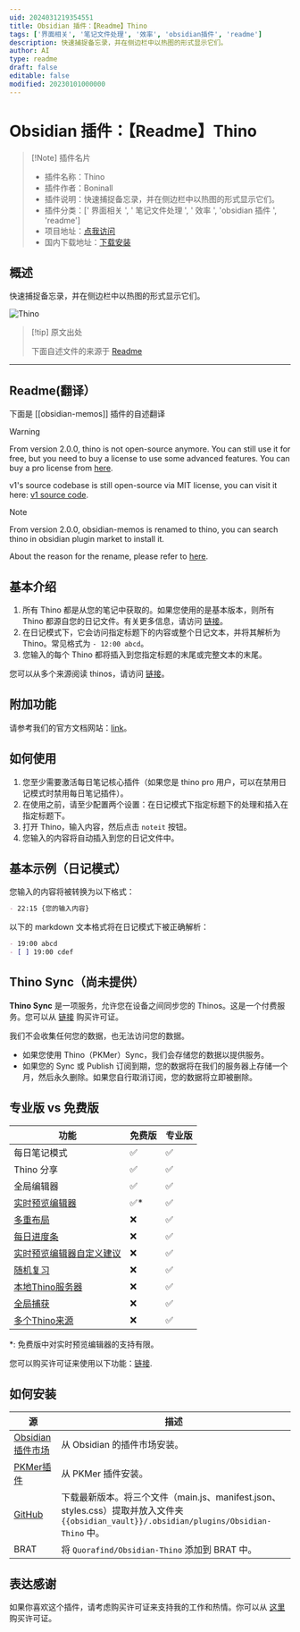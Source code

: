 ```yaml
---
uid: 2024031219354551
title: Obsidian 插件：【Readme】Thino
tags: ['界面相关', '笔记文件处理', '效率', 'obsidian插件', 'readme']
description: 快速捕捉备忘录，并在侧边栏中以热图的形式显示它们。
author: AI
type: readme
draft: false
editable: false
modified: 20230101000000
---
```


# Obsidian 插件：【Readme】Thino

> [!Note] 插件名片
> - 插件名称：Thino
> - 插件作者：Boninall
> - 插件说明：快速捕捉备忘录，并在侧边栏中以热图的形式显示它们。
> - 插件分类：[' 界面相关 ', ' 笔记文件处理 ', ' 效率 ', 'obsidian 插件 ', 'readme']
> - 项目地址：[点我访问](https://github.com/Quorafind/Obsidian-Thino)
> - 国内下载地址：[下载安装](https://pkmer.cn/products/plugin/pluginMarket/?obsidian-memos)

## 概述

快速捕捉备忘录，并在侧边栏中以热图的形式显示它们。

![Thino](https://cdn.pkmer.cn/covers/obsidian-memos.png!pkmer)

> [!tip] 原文出处
>
>下面自述文件的来源于 [Readme](https://ghproxy.net/https://raw.githubusercontent.com/Quorafind/Obsidian-Thino/main/README.md)

---

## Readme(翻译）

下面是 [[obsidian-memos]] 插件的自述翻译

> [!warning]
> From version 2.0.0, thino is not open-source anymore. You can still use it for free, but you need to buy a license to use some advanced features. You can buy a pro license from [here](https://thino.pkmer.net/).
>
> v1's source codebase is still open-source via MIT license, you can visit it here: [v1 source code](https://github.com/Quorafind/Obsidian-Memos/tree/v1).

> [!note]
> From version 2.0.0, obsidian-memos is renamed to thino, you can search thino in obsidian plugin market to install it.
>
> About the reason for the rename, please refer to [here](https://thino.pkmer.net/en/thino).

## 基本介绍

1. 所有 Thino 都是从您的笔记中获取的。如果您使用的是基本版本，则所有 Thino 都源自您的日记文件。有关更多信息，请访问 [链接](https://thino.pkmer.net/en/thino/01_thino-basic/01_thino-basic-tutorial/)。
2. 在日记模式下，它会访问指定标题下的内容或整个日记文本，并将其解析为 Thino。常见格式为 `- 12:00 abcd`。
3. 您输入的每个 Thino 都将插入到您指定标题的末尾或完整文本的末尾。

您可以从多个来源阅读 thinos，请访问 [链接](https://thino.pkmer.net/en/)。

## 附加功能

请参考我们的官方文档网站：[link](https://thino.pkmer.net/en/thino)。

## 如何使用

1. 您至少需要激活每日笔记核心插件（如果您是 thino pro 用户，可以在禁用日记模式时禁用每日笔记插件）。
2. 在使用之前，请至少配置两个设置：在日记模式下指定标题下的处理和插入在指定标题下。
3. 打开 Thino，输入内容，然后点击 `noteit` 按钮。
4. 您输入的内容将自动插入到您的日记文件中。

## 基本示例（日记模式）

您输入的内容将被转换为以下格式：

```markdown  
- 22:15 {您的输入内容}  
```  

以下的 markdown 文本格式将在日记模式下被正确解析：

```markdown  
- 19:00 abcd  
- [ ] 19:00 cdef  
```

## Thino Sync（尚未提供）

**Thino Sync** 是一项服务，允许您在设备之间同步您的 Thinos。这是一个付费服务。您可以从 [链接](https://thino.pkmer.net/en/) 购买许可证。

我们不会收集任何您的数据，也无法访问您的数据。

- 如果您使用 Thino（PKMer）Sync，我们会存储您的数据以提供服务。
- 如果您的 Sync 或 Publish 订阅到期，您的数据将在我们的服务器上存储一个月，然后永久删除。如果您自行取消订阅，您的数据将立即被删除。

## 专业版 vs 免费版

| 功能                                                                    | 免费版 | 专业版 |
|-------------------------------------------------------------------------|------|-----|
| 每日笔记模式                                                           | ✅    | ✅   |
| Thino 分享                                                              | ✅    | ✅   |
| 全局编辑器                                                             | ✅    | ✅   |
| [实时预览编辑器](https://thino.pkmer.net/en/thino/01_thino-basic/thino-editor/)                      | ✅*   | ✅   |
| [多重布局](https://thino.pkmer.net/en/thino/01_thino-basic/thino-multi-layout/)                             | ❌    | ✅   |
| [每日进度条](https://thino.pkmer.net/en/thino/01_thino-basic/thino-heatmap/)                       | ❌    | ✅   |
| [实时预览编辑器自定义建议](https://thino.pkmer.net/en/thino/01_thino-basic/thino-editor/) | ❌    | ✅   |
| [随机复习](https://thino.pkmer.net/en/thino/01_thino-basic/thino-review/)                            | ❌    | ✅   |
| [本地Thino服务器](https://thino.pkmer.net/en/)                       | ❌    | ✅   |
| [全局捕获](https://thino.pkmer.net/en/)                           | ❌    | ✅   |
| [多个Thino来源](https://thino.pkmer.net/en/thino/02_thino-advanced/thino-multi-souce/)                   | ❌    | ✅   |

*: 免费版中对实时预览编辑器的支持有限。

您可以购买许可证来使用以下功能：[链接](https://thino.pkmer.net/en/).

## 如何安装

| 源                                                                  | 描述                                                                                                                                                        |
|-------------------------------------------------------------------------|--------------------------------------------------------------------------------------------------------------------------------------------------------------------|
| [Obsidian插件市场](https://obsidian.md/plugins?id=obsidian-memos) | 从 Obsidian 的插件市场安装。                                                                                                                             |
| [PKMer插件](https://pkmer.cn/products/plugin/pluginMarket/)         | 从 PKMer 插件安装。                                                                                                                                        |
| [GitHub](https://github.com/quorafind/obsidian-thino)                   | 下载最新版本。将三个文件（main.js、manifest.json、styles.css）提取并放入文件夹 `{{obsidian_vault}}/.obsidian/plugins/Obsidian-Thino` 中。 |
| BRAT                                                                    | 将 `Quorafind/Obsidian-Thino` 添加到 BRAT 中。                                                                                                                            |

## 表达感谢

如果你喜欢这个插件，请考虑购买许可证来支持我的工作和热情。你可以从 [这里](https://thino.pkmer.net/) 购买许可证。
